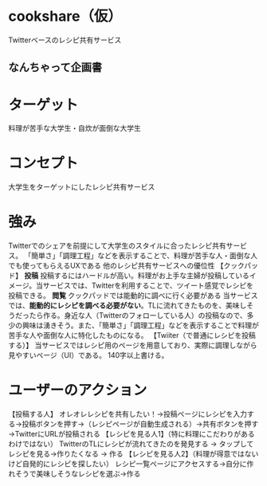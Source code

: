 # cookshare（仮）
Twitterベースのレシピ共有サービス

## なんちゃって企画書
# ターゲット
料理が苦手な大学生・自炊が面倒な大学生

# コンセプト
大学生をターゲットにしたレシピ共有サービス

# 強み
Twitterでのシェアを前提にして大学生のスタイルに合ったレシピ共有サービス。
「簡単さ」「調理工程」などを表示することで、料理が苦手な人・面倒な人でも使ってもらえるUXである
他のレシピ共有サービスへの優位性
【クックパッド】
**投稿**
投稿するにはハードルが高い。料理がお上手な主婦が投稿しているイメージ。当サービスでは、Twitterを利用することで、ツイート感覚でレシピを投稿できる。
**閲覧**
クックパッドでは能動的に調べに行く必要がある
当サービスでは、**能動的にレシピを調べる必要がない**。TLに流れてきたものを、美味しそうだったら作る。身近な人（Twitterのフォローしている人）の投稿なので、多少の興味は湧きそう。また、「簡単さ」「調理工程」などを表示することで料理が苦手な人や面倒な人に特化したものになる。
【Twiiter（で普通にレシピを投稿する）】
当サービスではレシピ用のページを用意しており、実際に調理しながら見やすいページ（UI）である。
140字以上書ける。

# ユーザーのアクション
【投稿する人】
オレオレレシピを共有したい！→投稿ページにレシピを入力する→投稿ボタンを押す→（レシピページが自動生成される）→共有ボタンを押す→TwitterにURLが投稿される
【レシピを見る人1】（特に料理にこだわりがあるわけではない）
TwitterのTLにレシピが流れてきたのを発見する → タップしてレシピを見る→作りたくなる → 作る
【レシピを見る人2】（料理が得意ではないけど自発的にレシピを探したい）
レシピ一覧ページにアクセスする→自分に作れそうで美味しそうなレシピを選ぶ→作る
